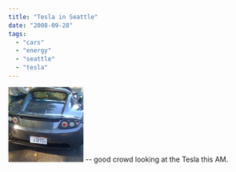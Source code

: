 ```yaml
---
title: "Tesla in Seattle"
date: "2008-09-28"
tags: 
  - "cars"
  - "energy"
  - "seattle"
  - "tesla"
---
```


[![](images/tesla-rear-150x150.jpg "tesla-rear")](http://theludwigs.com/wp-content/uploads/2008/09/tesla-rear.jpg) -- good crowd looking at the Tesla this AM.
